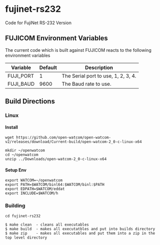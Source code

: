 # fujinet-rs232
Code for FujiNet RS-232 Version

## FUJICOM Environment Variables

The current code which is built against FUJICOM reacts to the following environment variables

| Variable  | Default | Description                         |
|-----------|---------|-------------------------------------|
| FUJI_PORT | 1       | The Serial port to use, 1, 2, 3, 4. |
| FUJI_BAUD | 9600    | The Baud rate to use.               |



## Build Directions

### Linux
#### Install

```
wget https://github.com/open-watcom/open-watcom-v2/releases/download/Current-build/open-watcom-2_0-c-linux-x64

mkdir ~/openwatcom
cd ~/openwatcom
unzip ../Downloads/open-watcom-2_0-c-linux-x64
```

#### Setup Env
```
export WATCOM=~/openwatcom
export PATH=$WATCOM/binl64:$WATCOM/binl:$PATH
export EDPATH=$WATCOM/eddat
export INCLUDE=$WATCOM/h
```

### Building
```
cd fujinet-rs232

$ make clean  - cleans all executables
$ make build  - makes all executatbles and put into builds directory
$ make zip    - makes all executables and put them into a zip in the top level directory
 ```
 